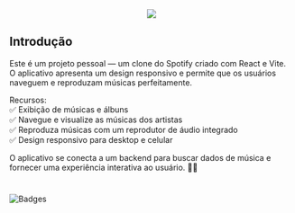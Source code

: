 <div align="center">
    <img src="https://readme-typing-svg.herokuapp.com/?font=Righteous&size=35&center=true&vCenter=true&width=500&height=70&duration=5000&lines=Spotify!;" />
</div>

## Introdução

Este é um projeto pessoal — um clone do Spotify criado com React e Vite. O aplicativo apresenta um design responsivo e permite que os usuários naveguem e reproduzam músicas perfeitamente.

Recursos: </br>
✅ Exibição de músicas e álbuns </br>
✅ Navegue e visualize as músicas dos artistas </br>
✅ Reproduza músicas com um reprodutor de áudio integrado </br>
✅ Design responsivo para desktop e celular

O aplicativo se conecta a um backend para buscar dados de música e fornecer uma experiência interativa ao usuário. 🚀🎵

#

![Badges](https://skillicons.dev/icons?i=react,vite,javascript)
